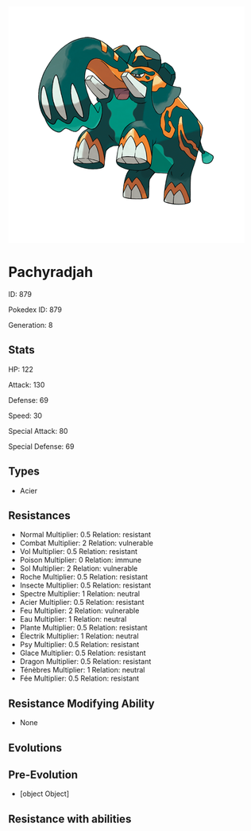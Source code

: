 ![](https://raw.githubusercontent.com/PokeAPI/sprites/master/sprites/pokemon/other/official-artwork/879.png)

# Pachyradjah
ID: 879

Pokedex ID: 879

Generation: 8

## Stats

HP: 122

Attack: 130

Defense: 69

Speed: 30

Special Attack: 80

Special Defense: 69

## Types

- Acier
## Resistances

- Normal Multiplier: 0.5 Relation: resistant
- Combat Multiplier: 2 Relation: vulnerable
- Vol Multiplier: 0.5 Relation: resistant
- Poison Multiplier: 0 Relation: immune
- Sol Multiplier: 2 Relation: vulnerable
- Roche Multiplier: 0.5 Relation: resistant
- Insecte Multiplier: 0.5 Relation: resistant
- Spectre Multiplier: 1 Relation: neutral
- Acier Multiplier: 0.5 Relation: resistant
- Feu Multiplier: 2 Relation: vulnerable
- Eau Multiplier: 1 Relation: neutral
- Plante Multiplier: 0.5 Relation: resistant
- Électrik Multiplier: 1 Relation: neutral
- Psy Multiplier: 0.5 Relation: resistant
- Glace Multiplier: 0.5 Relation: resistant
- Dragon Multiplier: 0.5 Relation: resistant
- Ténèbres Multiplier: 1 Relation: neutral
- Fée Multiplier: 0.5 Relation: resistant
## Resistance Modifying Ability

- None

## Evolutions

## Pre-Evolution

- [object Object]

## Resistance with abilities
